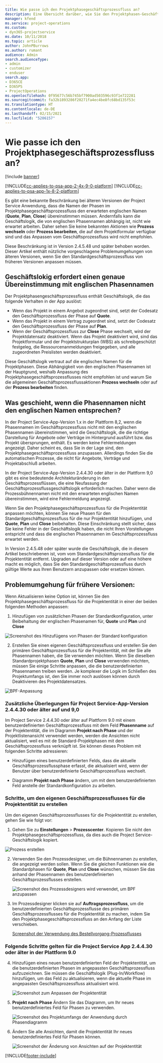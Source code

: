```yaml
---
title: Wie passe ich den Projektphasegeschäftsprozessfluss an?
description: Eine Übersicht darüber, wie Sie den Projektphasen-Geschäftsprozessfluss anpassen.
manager: kfend
ms.service: project-operations
ms.custom:
- dyn365-projectservice
ms.date: 10/11/2018
ms.topic: article
author: JohnPBurrows
ms.author: rumant
audience: Admin
search.audienceType:
- admin
- customizer
- enduser
search.app:
- D365CE
- D365PS
- ProjectOperations
ms.openlocfilehash: 0f95677c56b745bf7900ad503596c93f1e722281
ms.sourcegitcommit: fa32b1893286f20271fa4ec4be8fc68bd135f53c
ms.translationtype: HT
ms.contentlocale: de-DE
ms.lasthandoff: 02/15/2021
ms.locfileid: "5286157"
---
```

# <a name="how-do-i-customize-the-project-stages-business-process-flow"></a>Wie passe ich den Projektphasegeschäftsprozessfluss an?

[!include [banner](../includes/psa-now-project-operations.md)]

[!INCLUDE[cc-applies-to-psa-app-2-4x-9-0-platform](../includes/cc-applies-to-psa-app-2-4x-9-0-platform.md)]
[!INCLUDE[cc-applies-to-psa-app-1x-8-2-platform](../includes/cc-applies-to-psa-app-1x-8-2-platform.md)]

Es gibt eine bekannte Beschränkung bei älteren Versionen der Project Service Anwendung, dass die Namen der Phasen im Projektphasegeschäftsprozessfluss den erwarteten englischen Namen (**Quote**, **Plan**, **Close**) übereinstimmen müssen. Andernfalls kann die Geschäftslogik, die von englischen Phasennamen abhängig ist, nicht wie erwartet arbeiten. Daher sehen Sie keine bekannten Aktionen wie **Prozess wechseln** oder **Prozess bearbeiten**, die auf dem Projektformular verfügbar sind und das Anpassen vom Geschäftsprozessfluss wird nicht empfohlen. 

Diese Beschränkung ist in Version 2.4.5.48 und später behoben worden. Dieser Artikel enthält nützliche vorgeschlagene Problemumgehungen von älteren Versionen, wenn Sie den Standardgeschäftsprozessfluss von früheren Versionen anpassen müssen.  

## <a name="business-logic-requires-an-exact-match-with-english-stage-names"></a>Geschäftslokig erfordert einen genaue Übereinstimmung mit englischen Phasennamen

Der Projektphasengeschäftsprozessfluss enthält Geschäftslogik, die das folgende Verhalten in der App auslöst:
- Wenn das Projekt in einem Angebot zugeordnet sind, setzt der Codesatz den Geschäftsprozessfluss der Phase auf **Quote**.
- Wenn das Projekt in einem Vertrag zugeordnet sind, setzt der Codesatz den Geschäftsprozessfluss der Phase auf **Plan**.
- Wenn der Geschäftsprozessfluss zur **Close** Phase wechselt, wird der Projektdatensatz deaktiviert. Wenn das Projekt deaktiviert wird, sind das Projektformular und der Projektstrukturplan (WBS) als schreibgeschützt festgeleg, die Ressourcenanmeldungen freigegeben, und alle zugeordneten Preislisten werden deaktiviert.

Diese Geschäftslogik vertraut auf die englischen Namen für die Projektphasen. Diese Abhängigkeit von den englischen Phasennamen ist der Hauptgrund, weshalb Anpassung des Projektphasegeschäftsprozessflusses nicht empfohlen ist und warum Sie die allgemeinen Geschäftsprozessflussaktionen **Prozess wechseln** oder auf der **Prozess bearbeiten** finden.

## <a name="what-happens-if-the-stage-names-dont-match-the-english-names"></a>Was geschieht, wenn die Phasennamen nicht den englischen Namen entsprechen?

In der Project Service-App-Version 1.x in der Plattform 8,2, wenn die Phasennamen im Geschäftsprozessfluss nicht mit den englischen Phasennamen übereinstimmen, wird die Geschäftslogik, die die richtige Darstellung für Angebote oder Verträge im Hintergrund ausführt bzw. das Projekt übersprungen, enthält. Es werden keine Fehlermeldungen angezeigt. Daher scheint es, dass Sie in der Lage sind, den Projektphasegeschäftsprozessfluss anzupassen. Allerdings finden Sie die automatischen Prozesse, die nicht für Angebote, Verträge und Projektabschluß arbeiten.

In der Project Service-App-Version 2.4.4.30 oder älter in der Plattform 9,0 gibt es eine bedeutende Architekturänderung in den Geschäftsprozessflüssen, die eine Neufassung der Geschäftsprozessflussgeschäftslogik erforderlich machen. Daher wenn die Prozessbühnennamen nicht mit den erwarteten englischen Namen übereinstimmen, wird eine Fehlermeldung angezeigt. 

Wenn Sie den Projektphasegeschäftsprozessfluss für die Projektentität anpassen möchten, können Sie neue Phasen für den Standardgeschäftsprozessfluss für die nur Projektentität hinzufügen, und **Quote**, **Plan** und **Close** beibehalten. Diese Einschränkung stellt sicher, dass Sie keine Fehler in der Geschäftslogik haben, die nicht Ihren Vorstellungen entspricht und dass die englischen Phasennamen im Geschäftsprozessfluss erwartet werden.

In Version 2.4.5.48 oder später wurde die Geschäftslogik, die in diesem Artikel beschriebenen ist, vom vom Standardgeschäftsprozessfluss für die Projektentität entfernt. Upgraden auf dieser Version oder auf eine höhere macht es möglich, dass Sie den Standardgeschäftsprozessfluss durch gültige Werte aus Ihren Benutzern anzupassen oder ersetzen können. 

## <a name="workarounds-for-earlier-versions"></a>Problemumgehung für frühere Versionen:

Wenn Aktualisieren keine Option ist, können Sie den Projektphasegeschäftsprozessfluss für die Projektentität in einer der beiden folgenden Methoden anpassen:

1. Hinzufügen von zusätzlichen Phasen der Standardkonfiguration, unter Beibehaltung der englischen Phasenamen für, **Quote** und **Plan** und **Close**


![Screenshot des Hinzufügens von Phasen der Standard konfiguration](media/FAQ-Customize-BPF-1.png)
 
2. Erstellen Sie einen eigenen Geschäftsprozessfluss und erstellen Sie den primären Geschäftsprozessfluss für die Projektentität, mit der Sie alle Phasennamen haben, die Sie verwenden möchten. Wenn Sie dieselben Standardprojektphasen **Quote**, **Plan** und **Close** verwenden möchten, müssen Sie einige Schritte anpassen, die die benutzerdefinierten Phasennamen treiben werden. Je komplexer die Logik im Schließen des Projektumfangs ist, den Sie immer noch auslösen können durch Deaktivieren des Projektdatensatzes.

![BPF-Anpassung](media/FAQ-Customize-BPF-2.png)

### <a name="additional-considerations-for-project-service-app-version-24430-or-earlier-on-platform-90"></a>Zusätzliche Überlegungen für Project Service-App-Version 2.4.4.30 oder älter auf und 9,0

Im Project Service 2.4.4.30 oder älter auf Plattform 9.0 mit einem benutzerdefinierten Geschäftsprozessfluss mit dem Feld **Phasenname** auf der Projektentität, die im Diagramm **Projekt nach Phase** und der Projektlistenansicht verwendet werden, werden die Ansichten nicht aktualisiert, weil es mit de Standard-Projektphasen mit dem Geschäftsprozessfluss verknüpft ist. Sie können dieses Problem mit folgenden Schritte adressieren:

- Hinzufügen eines benutzerdefinierten Felds, dass die aktuelle Geschäftsprozessflussphase erfasst, die aktualisiert wird, wenn der Benutzer über benutzerdefinierte Geschäftsprozessfluss wechselt.

- Diagramm **Projekt nach Phase** ändern, um mit dem benutzerdefinierten Feld anstelle der Standardkonfiguration zu arbeiten.

### <a name="steps-to-create-your-own-business-process-flow-for-the-project-entity"></a>Schritte, um den eigenen Geschäftsprozessflusses für die Projektentität zu erstellen

Um den eigenen Geschäftsprozessflusses für die Projektentität zu erstellen, gehen Sie wie folgt vor:

1. Gehen Sie zu **Einstellungen** > **Prozesscenter**. Kopieren Sie nicht den Projektphasegeschäftsprozessfluss, da dies auch die Project Service-Geschäftslogik kopiert.

  ![Prozess erstellen](media/FAQ-Customize-BPF-3.png)

2. Verwenden Sie den Prozessdesigner, um die Bühnennamen zu erstellen, die angezeigt werden sollen. Wenn Sie die gleichen Funktionen wie die Standardphasen für **Quote**, **Plan** und **Close** wünschen, müssen Sie das anhand der Phasennamen des benutzerdefinierten Geschäftsprozessflusses erstellen.

   ![Screenshot des Prozessdesigners wird verwendet, um BPF anzupassen](media/FAQ-Customize-BPF-4.png) 

3. Im Prozessdesigner klicken sie auf **Auftragsprozessfluss**, um die benutzerdefinierten Geschäftsprozessflusse des primären Geschäftsprozessflusses für die Projektentität zu machen, indem Sie den Projektphasegeschäftsprozessfluss an den Anfang der Liste verschieben.


   [Screenshot der Verwendung des Bestellvorgang-Prozessflusses](media/FAQ-Customize-BPF-5-720.png)

### <a name="the-following-steps-apply-to-project-service-app-24430-or-earlier-on-the-90-platform"></a>Folgende Schritte gelten für die Project Service App 2.4.4.30 oder älter in der Plattform 9.0

4. Hinzufügen eines neuen benutzerdefinierten Feld der Projektentität, um die benutzerdefinierten Phasen im angepassten Geschäftsprozessfluss aufzuzeichnen. Sie müssen die Geschäftslogik (Plug-In/Workflow) hinzufügen, um das Feld zu aktualisieren, wenn die aktuelle Phase im angepassten Geschäftsprozessfluss aktualisiert wird.

   ![Screenshot zum Anpassen der Projektentität](media/FAQ-Customize-BPF-6-720.png)

5. **Projekt nach Phase** Ändern Sie das Diagramm, um Ihr neues benutzerdefiniertes Feld für Phasen zu verwenden.

   ![Screenshot des Projektumfangs der Anwendung durch Phasendiagramm](media/FAQ-Customize-BPF-7-720.png)

6. Ändern Sie alle Ansichten, damit die Projektentität Ihr neues benutzerdefiniertes Feld für Phasen können.

   ![Screenshot der Änderung von Ansichten auf der Projektentität](media/FAQ-Customize-BPF-8-720.png)



[!INCLUDE[footer-include](../includes/footer-banner.md)]